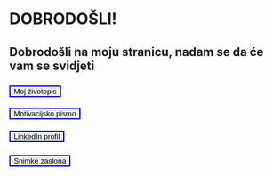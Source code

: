 <!DOCTYPE html>
<html lang="hr">
<head>
    <meta charset="UTF-8">
</head>
<body>
    <h1>DOBRODOŠLI!</h1>
    <h2>Dobrodošli na moju stranicu, nadam se da će vam se svidjeti</h2>
  
<h3>
<a href="Josip_Tadić_Životopis.pdf" target="_blank">
  <button style="border-color: blue; cursor: pointer;">  
    Moj životopis</button>
 </a>
</h3>
        
<h4>
      <a href="Josip_Tadić_Motivacijsko_pismo.pdf" target="_blank">
  <button style="border-color: blue; cursor: pointer;">  
    Motivacijsko pismo</button>
     </a>    
</h4>

<h5>
<a href=https://www.linkedin.com/in/josip-tadi%C4%87-031588172/ target="_blank">
    <button style="border-color: blue; cursor: pointer;"> 
      LinkedIn profil</button>
</a>
</h5>

<h6>
<a href="snimke zaslona.pdf" target="_blank">
    <button style="border-color: blue; cursor: pointer;">  
    Snimke zaslona</button>
</a>     
</h6>
  
